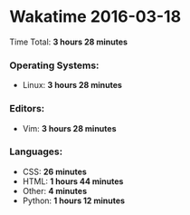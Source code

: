 # Wakatime 2016-03-18

Time Total: **3 hours 28 minutes**

### Operating Systems:
- Linux: **3 hours 28 minutes** 

### Editors:
- Vim: **3 hours 28 minutes** 

### Languages:
- CSS: **26 minutes** 
- HTML: **1 hours 44 minutes** 
- Other: **4 minutes** 
- Python: **1 hours 12 minutes** 

